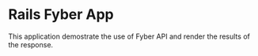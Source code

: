 Rails Fyber App
===============

This application demostrate the use of Fyber API and render the results of the response.
